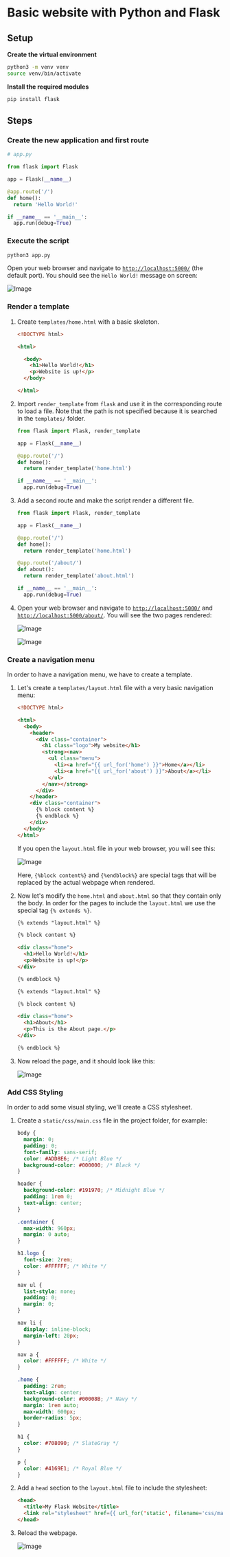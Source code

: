 # Basic website with Python and Flask

## Setup

**Create the virtual environment**

```bash
python3 -m venv venv
source venv/bin/activate
```

**Install the required modules**

```bash
pip install flask
```

## Steps

### Create the new application and first route

```py
# app.py

from flask import Flask

app = Flask(__name__)

@app.route('/')
def home():
  return 'Hello World!'

if __name__ == '__main__':
  app.run(debug=True)
```

### Execute the script

```bash
python3 app.py
```

Open your web browser and navigate to [`http://localhost:5000/`](`http://localhost:5000/`) (the default port). You should see the `Hello World!` message on screen:

![Image](assets/01dad953-9e36-4914-8ffc-825bf4054ebd.png)

### Render a template

1. Create `templates/home.html` with a basic skeleton.

    ```html
    <!DOCTYPE html>

    <html>

      <body>
        <h1>Hello World!</h1>
        <p>Website is up!</p>
      </body>

    </html>
    ```

2. Import `render_template` from `flask` and use it in the corresponding route to load a file. Note that the path is not specified because it is searched in the `templates/` folder.

    ```py
    from flask import Flask, render_template

    app = Flask(__name__)

    @app.route('/')
    def home():
      return render_template('home.html')

    if __name__ == '__main__':
      app.run(debug=True)
    ```

3. Add a second route and make the script render a different file.

    ```py
    from flask import Flask, render_template

    app = Flask(__name__)

    @app.route('/')
    def home():
      return render_template('home.html')

    @app.route('/about/')
    def about():
      return render_template('about.html')

    if __name__ == '__main__':
      app.run(debug=True)
    ```

4. Open your web browser and navigate to [`http://localhost:5000/`](`http://localhost:5000/`) and [`http://localhost:5000/about/`](`http://localhost:5000/about/`). You will see the two pages rendered:

    ![Image](assets/02d38252-f10b-4af3-a2c7-a5019961ed9d.png)

    ![Image](assets/03bc18e8-061c-486b-b662-d30eed62cd46.png)

### Create a navigation menu

In order to have a navigation menu, we have to create a template.

1. Let's create a `templates/layout.html` file with a very basic navigation menu:

    ```html
    <!DOCTYPE html>

    <html>
      <body>
        <header>
          <div class="container">
            <h1 class="logo">My website</h1>
            <strong><nav>
              <ul class="menu">
                <li><a href="{{ url_for('home') }}">Home</a></li>
                <li><a href="{{ url_for('about') }}">About</a></li>
              </ul>
            </nav></strong>
          </div>
        </header>
        <div class="container">
          {% block content %}
          {% endblock %}
        </div>
      </body>
    </html>
    ```

    If you open the `layout.html` file in your web browser, you will see this:

    ![Image](assets/04aee569-51de-4714-8c07-add2b05ce7b9.png)

    Here, `{%block content%}` and `{%endblock%}` are special tags that will be replaced by the actual webpage when rendered.

2. Now let's modify the `home.html` and `about.html` so that they contain only the body. In order for the pages to include the `layout.html` we use the special tag `{% extends %}`.

    ```html
    {% extends "layout.html" %}

    {% block content %}

    <div class="home">
      <h1>Hello World!</h1>
      <p>Website is up!</p>
    </div>

    {% endblock %}
    ```

    ```html
    {% extends "layout.html" %}

    {% block content %}

    <div class="home">
      <h1>About</h1>
      <p>This is the About page.</p>
    </div>

    {% endblock %}
    ```

3. Now reload the page, and it should look like this:

    ![Image](assets/05ffd512-51e3-4a72-8436-131e32b46868.png)

### Add CSS Styling

In order to add some visual styling, we'll create a CSS stylesheet.

1. Create a `static/css/main.css` file in the project folder, for example:

    ```CSS
    body {
      margin: 0;
      padding: 0;
      font-family: sans-serif;
      color: #ADD8E6; /* Light Blue */
      background-color: #000000; /* Black */
    }

    header {
      background-color: #191970; /* Midnight Blue */
      padding: 1rem 0;
      text-align: center;
    }

    .container {
      max-width: 960px;
      margin: 0 auto;
    }

    h1.logo {
      font-size: 2rem;
      color: #FFFFFF; /* White */
    }

    nav ul {
      list-style: none;
      padding: 0;
      margin: 0;
    }

    nav li {
      display: inline-block;
      margin-left: 20px;
    }

    nav a {
      color: #FFFFFF; /* White */
    }

    .home {
      padding: 2rem;
      text-align: center;
      background-color: #00008B; /* Navy */
      margin: 1rem auto;
      max-width: 600px;
      border-radius: 5px;
    }

    h1 {
      color: #708090; /* SlateGray */
    }

    p {
      color: #4169E1; /* Royal Blue */
    }
    ```

2. Add a `head` section to the `layout.html` file to include the stylesheet:

    ```html
    <head>
      <title>My Flask Website</title>
      <link rel="stylesheet" href={{ url_for('static', filename='css/main.css') }}>
    </head>
    ```

3. Reload the webpage.

    ![Image](assets/06a019ac-1a4f-46ce-9f33-b50fba0791ef.png)
  